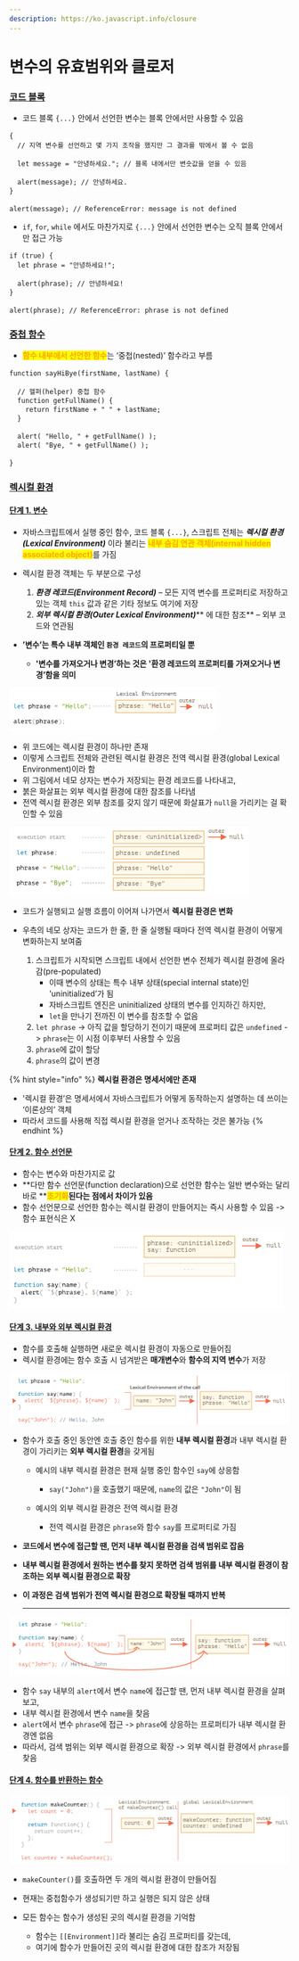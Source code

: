 ```yaml
---
description: https://ko.javascript.info/closure
---
```


# 변수의 유효범위와 클로저

### [코드 블록](https://ko.javascript.info/closure#ref-513)

* 코드 블록 `{...}` 안에서 선언한 변수는 블록 안에서만 사용할 수 있음  &#x20;

```
{
  // 지역 변수를 선언하고 몇 가지 조작을 했지만 그 결과를 밖에서 볼 수 없음

  let message = "안녕하세요."; // 블록 내에서만 변숫값을 얻을 수 있음  

  alert(message); // 안녕하세요.
}

alert(message); // ReferenceError: message is not defined
```



* `if`, `for`, `while` 에서도 마찬가지로 `{...}` 안에서 선언한 변수는 오직 블록 안에서만 접근 가능

```
if (true) {
  let phrase = "안녕하세요!";

  alert(phrase); // 안녕하세요!
}

alert(phrase); // ReferenceError: phrase is not defined
```



### [중첩 함수](https://ko.javascript.info/closure#ref-514)

* <mark style="color:orange;">**함수 내부에서 선언한 함수**</mark>는 ‘중첩(nested)’ 함수라고 부름

```
function sayHiBye(firstName, lastName) {

  // 헬퍼(helper) 중첩 함수
  function getFullName() {
    return firstName + " " + lastName;
  }

  alert( "Hello, " + getFullName() );
  alert( "Bye, " + getFullName() );

}
```



### [렉시컬 환경](https://ko.javascript.info/closure#ref-515)

#### [단계 1. 변수](https://ko.javascript.info/closure#ref-516)

*   자바스크립트에서 실행 중인 함수, 코드 블록 `{...}`, 스크립트 전체는 _**렉시컬 환경(Lexical Environment)**_ 이라 불리는 <mark style="color:orange;">**내부 숨김 연관 객체(internal hidden associated object)**</mark>를 가짐


*   렉시컬 환경 객체는 두 부분으로 구성

    1. _**환경 레코드(Environment Record)**_ – 모든 지역 변수를 프로퍼티로 저장하고 있는 객체                          `this` 값과 같은 기타 정보도 여기에 저장
    2. _**외부 렉시컬 환경(Outer Lexical Environment)**_** 에 대한 참조** – 외부 코드와 연관됨


* **’변수’는 특수 내부 객체인 `환경 레코드`의 프로퍼티일 뿐**
  * **'변수를 가져오거나 변경’하는 것은 '환경 레코드의 프로퍼티를 가져오거나 변경’함을 의미**



![](<../../.gitbook/assets/image (9).png>)

* 위 코드에는 렉시컬 환경이 하나만 존재
* 이렇게 스크립트 전체와 관련된 렉시컬 환경은 전역 렉시컬 환경(global Lexical Environment)이라 함
* 위 그림에서 네모 상자는 변수가 저장되는 환경 레코드를 나타내고,
* 붉은 화살표는 외부 렉시컬 환경에 대한 참조를 나타냄
* 전역 렉시컬 환경은 외부 참조를 갖지 않기 때문에 화살표가 `null`을 가리키는 걸 확인할 수 있음 &#x20;



![](<../../.gitbook/assets/image (1).png>)

* 코드가 실행되고 실행 흐름이 이어져 나가면서 **렉시컬 환경은 변화**
*   우측의 네모 상자는 코드가 한 줄, 한 줄 실행될 때마다 전역 렉시컬 환경이 어떻게 변화하는지 보여줌

    1. 스크립트가 시작되면 스크립트 내에서 선언한 변수 전체가 렉시컬 환경에 올라감(pre-populated)
       * 이때 변수의 상태는 특수 내부 상태(special internal state)인 'uninitialized’가 됨
       * 자바스크립트 엔진은 uninitialized 상태의 변수를 인지하긴 하지만,&#x20;
       * `let`을 만나기 전까진 이 변수를 참조할 수 없음
    2. `let phrase` -> 아직 값을 할당하기 전이기 때문에 프로퍼티 값은 `undefined` -> `phrase`는 이 시점 이후부터 사용할 수 있음
    3. `phrase`에 값이 할당
    4. `phrase`의 값이 변경



{% hint style="info" %}
**렉시컬 환경은 명세서에만 존재**

* '렉시컬 환경’은 명세서에서 자바스크립트가 어떻게 동작하는지 설명하는 데 쓰이는 ‘이론상의’ 객체
* 따라서 코드를 사용해 직접 렉시컬 환경을 얻거나 조작하는 것은 불가능
{% endhint %}



#### [단계 2. 함수 선언문](https://ko.javascript.info/closure#ref-517)

* 함수는 변수와 마찬가지로 값
* **다만 함수 선언문(function declaration)으로 선언한 함수는 일반 변수와는 달리 바로 **<mark style="color:orange;">**초기화**</mark>**된다는 점에서 차이가 있음**
* 함수 선언문으로 선언한 함수는 렉시컬 환경이 만들어지는 즉시 사용할 수 있음 -> 함수 표현식은 X &#x20;

![](<../../.gitbook/assets/image (7).png>)

#### [단계 3. 내부와 외부 렉시컬 환경](https://ko.javascript.info/closure#ref-518)

* 함수를 호출해 실행하면 새로운 렉시컬 환경이 자동으로 만들어짐
* 렉시컬 환경에는 함수 호출 시 넘겨받은 **매개변수**와 **함수의 지역 변수**가 저장

![](<../../.gitbook/assets/image (10).png>)

* 함수가 호출 중인 동안엔 호출 중인 함수를 위한 **내부 렉시컬 환경**과 내부 렉시컬 환경이 가리키는 **외부 렉시컬 환경**을 갖게됨
  * 예시의 내부 렉시컬 환경은 현재 실행 중인 함수인 `say`에 상응함&#x20;
    * `say("John")`을 호출했기 때문에, `name`의 값은 `"John"`이 됨
  *   예시의 외부 렉시컬 환경은 전역 렉시컬 환경

      * 전역 렉시컬 환경은 `phrase`와 함수 `say`를 프로퍼티로 가짐


* **코드에서 변수에 접근할 땐, 먼저 내부 렉시컬 환경을 검색 범위로 잡음**
* **내부 렉시컬 환경에서 원하는 변수를 찾지 못하면 검색 범위를 내부 렉시컬 환경이 참조하는 외부 렉시컬 환경으로 확장**
*   **이 과정은 검색 범위가 전역 렉시컬 환경으로 확장될 때까지 반복**

    ****

![](<../../.gitbook/assets/image (12).png>)



* 함수 `say` 내부의 `alert`에서 변수 `name`에 접근할 땐, 먼저 내부 렉시컬 환경을 살펴보고,&#x20;
* 내부 렉시컬 환경에서 변수 `name`을 찾음
* `alert`에서 변수 `phrase`에 접근 -> `phrase`에 상응하는 프로퍼티가 내부 렉시컬 환경엔 없음&#x20;
* 따라서, 검색 범위는 외부 렉시컬 환경으로 확장 -> 외부 렉시컬 환경에서 `phrase`를 찾음



#### [단계 4. 함수를 반환하는 함수](https://ko.javascript.info/closure#ref-519)

![](<../../.gitbook/assets/image (8).png>)

* `makeCounter()`를 호출하면 두 개의 렉시컬 환경이 만들어짐
*   현재는 중첩함수가 생성되기만 하고 실행은 되지 않은 상태


* 모든 함수는 함수가 생성된 곳의 렉시컬 환경을 기억함
  * 함수는 `[[Environment]]`라 불리는 숨김 프로퍼티를 갖는데,&#x20;
  * 여기에 함수가 만들어진 곳의 렉시컬 환경에 대한 참조가 저장됨
